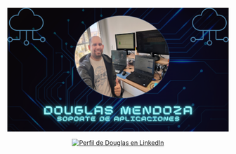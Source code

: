 <!-- Portada -->
<p align="center">
  <img src="bannerDRMF.png" alt="imagen de portada Github">
</p>

<!-- LinkedIn -->
<p align="center">
  <a href="https://www.linkedin.com/in/douglas-mendoza-figueredo" target="_blank">
    <img src="https://img.shields.io/badge/LinkedIn-0077B5?style=for-the-badge&logo=linkedin&logoColor=white" alt="Perfil de Douglas en LinkedIn">
  </a>
</p>

